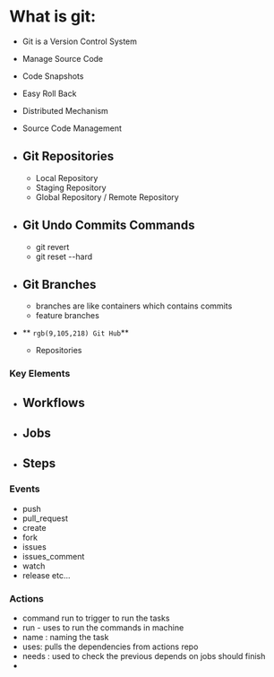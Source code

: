 # What is git:
  - Git is a Version Control System
  - Manage Source Code
  - Code Snapshots
  - Easy Roll Back
  - Distributed Mechanism
  - Source Code Management 

- ## Git Repositories
  - Local Repository
  - Staging Repository
  - Global Repository / Remote Repository
- ## Git Undo Commits Commands
  - git revert <commit id>
  - git reset --hard <commid id>
- ## Git Branches 
  - branches are like containers which contains commits
  - feature branches
- ** `rgb(9,105,218) Git Hub`**
  - Repositories

### Key Elements
- **Workflows**
  - 
- **Jobs**
  - 
- **Steps**
  - 
### Events 
- push
- pull_request
- create
- fork
- issues
- issues_comment
- watch
- release etc...

### Actions
- command run to trigger to run the tasks
- run - uses to run the commands in machine
- name : naming the task 
- uses: pulls the dependencies from actions repo
- needs : used to check the previous depends on jobs should finish 
- 